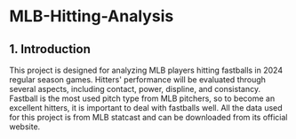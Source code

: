 # MLB-Hitting-Analysis

## 1. Introduction

This project is designed for analyzing MLB players hitting fastballs in 2024 regular season games. Hitters' performance will be evaluated through several aspects, including contact, power, displine, and consistancy. Fastball is the most used pitch type from MLB pitchers, so to become an excellent hitters, it is important to deal with fastballs well. All the data used for this project is from MLB statcast and can be downloaded from its official website.

